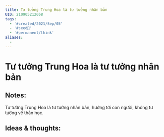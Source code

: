 ```yaml
---
title: Tư tưởng Trung Hoa là tư tưởng nhân bản
UID: 210905212058
tags:
  - '#created/2021/Sep/05'
  - '#seed🥜'
  - '#permanent/think'
aliases:
  - 
---
```

# Tư tưởng Trung Hoa là tư tưởng nhân bản

## Notes:
Tư tưởng Trung Hoa là tư tưởng nhân bản, hướng tới con người, không tư tưởng về thần học.

## Ideas & thoughts:
